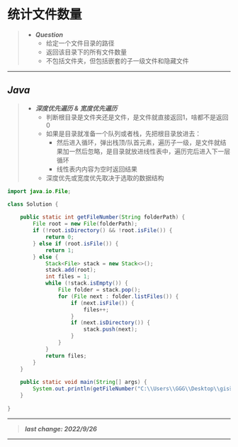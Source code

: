 # 统计文件数量

> - ***Question***
>   - 给定一个文件目录的路径
>   - 返回该目录下的所有文件数量
>   - 不包括文件夹，但包括嵌套的子一级文件和隐藏文件

---

## *Java*

> - ***深度优先遍历 & 宽度优先遍历***
>   - 判断根目录是文件夹还是文件，是文件就直接返回1，啥都不是返回0
>   - 如果是目录就准备一个队列或者栈，先把根目录放进去：
>     - 然后进入循环，弹出栈顶/队首元素，遍历子一级，是文件就结果加一然后忽略，是目录就放进线性表中，遍历完后进入下一层循环
>     - 线性表内内容为空时返回结果
>   - 深度优先或宽度优先取决于选取的数据结构

```java
import java.io.File;

class Solution {
    
    public static int getFileNumber(String folderPath) {
        File root = new File(folderPath);
        if (!root.isDirectory() && !root.isFile()) {
            return 0;
        } else if (root.isFile()) {
            return 1;
        } else {
            Stack<File> stack = new Stack<>();
            stack.add(root);
            int files = 1;
            while (!stack.isEmpty()) {
                File folder = stack.pop();
                for (File next : folder.listFiles()) {
                    if (next.isFile()) {
                        files++;
                    }
                    if (next.isDirectory()) {
                        stack.push(next);
                    }
                }
            }
            return files;
        }
    }
    
    public static void main(String[] args) {
        System.out.println(getFileNumber("C:\\Users\\GGG\\Desktop\\gis课件") == 16);
    }
    
}
```

---

> ***last change: 2022/9/26***

---
